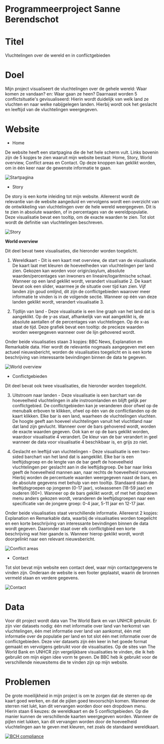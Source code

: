 # Programmeerproject Sanne Berendschot

# Titel
Vluchtelingen over de wereld en in conflictgebieden

# Doel
Mijn project visualiseert de vluchtelingen over de gehele wereld: Waar komen ze vandaan? en: Waar gaan ze heen?
Daarnaast worden 5 conflictsituatie's gevisualiseerd: Hierin wordt duidelijk van welk land ze vluchten en naar welke nabijgelegen landen.
Hierbij wordt ook het geslacht en leeftijd van de vluchtelingen weergegeven.

# Website
- Home

De website heeft een startpagina die de het hele scherm vult. 
Links bovenin zijn de 5 kopjes te zien waaruit mijn website bestaat: Home, Story, World overview, Conflict areas en Contact. 
Op deze knoppen kan geklikt worden, om in één keer naar de gewenste informatie te gaan.

![Startpagina](https://github.com/smeber/Programmeerproject/blob/master/doc/Startpagina.png)

- Story

De story is een korte inleiding tot mijn website. 
Allereerst wordt de relevantie van de website aangeduid en vervolgens wordt een overzicht van de ontwikkeling van vluchtelingen over de hele wereld weergegeven. 
Dit is te zien in absolute waarden, of in percentages van de wereldpopulatie.
Deze visualisatie bevat een tooltip, om de exacte waarden te zien.
Tot slot wordt de definitie van vluchtelingen beschreven.

![Story](https://github.com/smeber/Programmeerproject/blob/master/doc/Story%20all.png)

<b>World overview</b>

Dit deel bevat twee visualisaties, die hieronder worden toegelicht.

1. Wereldkaart - 
   Dit is een kaart met overview, de start van de visualisatie.
   De kaart laat met kleuren de hoeveelheden van vluchtelingen per land zien.
   Gekozen kan worden voor origin/asylum, absolute waarden/percentages van inwoners en lineaire/logaritmische schaal.
   Wanneer op een land geklikt wordt, verandert visualisatie 2.
   De kaart bevat ook een slider, waarmee je de situatie over tijd kan zien.
   Vijf landen zijn goud omlijnd, dit zijn de conflictgebieden waarover meer informatie te vinden is in de volgende sectie.
   Wanneer op één van deze landen geklikt wordt, verandert visualisatie 3.
   
2. Tijdlijn van land - 
   Deze visualisatie is een line graph van het land dat is aangeklikt.
   Op de y-as staat, afhankelijk van wat aangeklikt is, 
   de absolute aantallen of de percentages van vluchtelingen. 
   Op de x-as staat de tijd.
   Deze grafiek bevat een tooltip: de precieze waarden worden weergegeven wanneer over de lijn gehovered wordt.

Onder beide visualisaties staan 3 kopjes: BBC News, Explanation en Remarkable data.
Hier wordt de relevantie nogmaals aangegeven met een actueel nieuwsbericht, 
worden de visualisaties toegelicht en is een korte beschrijving van interessante bevindingen binnen de data te gegeven.
   
   ![World overview](https://github.com/smeber/Programmeerproject/blob/master/doc/World%20overview%20all.png)

- Conflictgebieden

Dit deel bevat ook twee visualisaties, die hieronder worden toegelicht.

3. Uitstroom naar landen - 
   Deze visualisatie is een barchart van de hoeveelheid vluchtelingen in alle instroomlanden en blijft gelijk per conflictgebied.
   De conflictgebieden kan je veranderen door ofwel op de menubalk erboven te klikken, 
   ofwel op één van de conflictlanden op de kaart klikken.
   Elke bar is een land, waarheen de vluchtelingen vluchten.
   De hoogte geeft aan hoeveel vluchtelingen vanuit het vluchtland naar dat land zijn gevlucht.
   Wanneer over de bars gehovered wordt, worden de exacte waarden gegeven.
   Ook kan er op de bars geklikt worden, waardoor visualisatie 4 verandert.
   De kleur van de bar verandert in geel wanneer de data voor visualisatie 4 beschikbaar is, en grijs zo niet.
   
4. Geslacht en leeftijd van vluchtelingen - 
   Deze visualisatie is een two-sided barchart van het land dat is aangeklikt.
   Elke bar is een leeftijdsgroep en de lengte van de bar geeft de hoeveelheid vluchtelingen per geslacht aan in die leeftijdsgroep.
   De bar naar links geeft de hoeveelheid mannen aan, naar rechts de hoeveelheid vrouwen.
   Hierbij worden de percentuele waarden weergegeven naast de bars, en de absolute gegevens met behulp van een tooltip.
   Standaard staan de leeftijdsgroepen op jongeren (0-17 jaar), volwassenen (18-59 jaar) en ouderen (60+).
   Wanneer op de bars geklikt wordt, of met het dropdown menu anders gekozen wordt,
   veranderen de leeftijdsgroepen naar een specificatie van de jongere groep: 0-4 jaar, 5-11 jaar en 12-17 jaar.
   
Onder beide visualisaties staat verschillende informatie.
Allereerst 2 kopjes: Explanation en Remarkable data, 
waarbij de visualisaties worden toegelicht en een korte beschrijving van interessante bevindingen binnen de data wordt gegeven.
Daaronder staat over elk conflictgbied een korte beschrijving wat hier gaande is.
Wanneer hierop geklikt wordt, wordt doorgelinkt naar een relevant nieuwsbericht.
   
   ![Conflict areas](https://github.com/smeber/Programmeerproject/blob/master/doc/Conflict%20areas%20all.png)
   
- Contact

Tot slot bevat mijn website een contact deel, waar mijn contactgegevens te vinden zijn. 
Onderaan de website is een footer geplaatst, waarin de bronnen vermeld staan en verdere gegevens.

![Contact](https://github.com/smeber/Programmeerproject/blob/master/doc/Contact%20all.png)

# Data
Voor dit project wordt data van The World Bank en van UNHCR gebruikt. 
Er zijn vier datasets nodig: 
één met informatie over land van herkomst van vluchtelingen, 
één met informatie over land van aankomst, 
één met informatie over de populatie per land 
en tot slot één met informatie over de conflictgebieden.
Deze vier datasets zijn één keer in het goede format gemaakt en vervolgens gebruikt voor de visualisaties.
Op de sites van The World Bank en UNHCR zijn vergelijkbare visualisaties te vinden, 
die ik heb gebruikt om mijn eigen idee vorm te geven.
De BBC heb ik gebruikt voor de verschillende nieuwsitems die te vinden zijn op mijn website.

# Problemen
De grote moeilijkheid in mijn project is om te zorgen dat de sterren op de kaart goed werken, en dat de pijlen goed tevoorschijn komen.
Wanneer de sterren niet lukt, kan dit vervangen worden door een dropdown menu. Hierin staan 6 keuzes: de wereldkaart en de 5 conflictgebieden. Op die manier kunnen de verschillende kaarten weergegeven worden.
Wanneer de pijlen niet lukken, kan dit vervangen worden door de hoeveelheid vluchtelingen aan te geven met kleuren, net zoals de standaard wereldkaart.

[![BCH compliance](https://bettercodehub.com/edge/badge/smeber/Programmeerproject?branch=master)](https://bettercodehub.com/)
